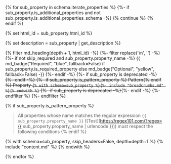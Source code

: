 {% for sub_property in schema.iterate_properties %}
  {%- if sub_property.is_additional_properties and not sub_property.is_additional_properties_schema -%}
    {% continue %}
  {% endif %}

  {% set html_id = sub_property.html_id %}

  {% set description = sub_property | get_description %}

  {% filter md_heading(depth + 1, html_id) -%}
    {%- filter replace('\n', '') -%}
    {%- if not skip_required and sub_property.property_name -%}
        {{ md_badge("Required", "blue", fallback=False) if sub_property.is_required_property else md_badge("Optional", "yellow", fallback=False) -}}
    {%- endif -%}
    {%- if sub_property is deprecated  -%}~~{%- endif -%}
    {%- if sub_property.is_pattern_property %} Pattern{% endif %} Property `{% with schema=sub_property %}{%- include "breadcrumbs.md" %}{% endwith %}`
    {%- if sub_property is deprecated -%}~~{%- endif -%}
    {%- endfilter %}
  {%- endfilter %}

  {% if sub_property.is_pattern_property %}
> All properties whose name matches the regular expression
```{{ sub_property.property_name }}``` ([Test](https://regex101.com/?regex={{ sub_property.property_name | urlencode }}))
must respect the following conditions
  {% endif %}


  {% with schema=sub_property, skip_headers=False, depth=depth+1 %}
    {% include "content.md" %}
  {% endwith %}

{% endfor %}

